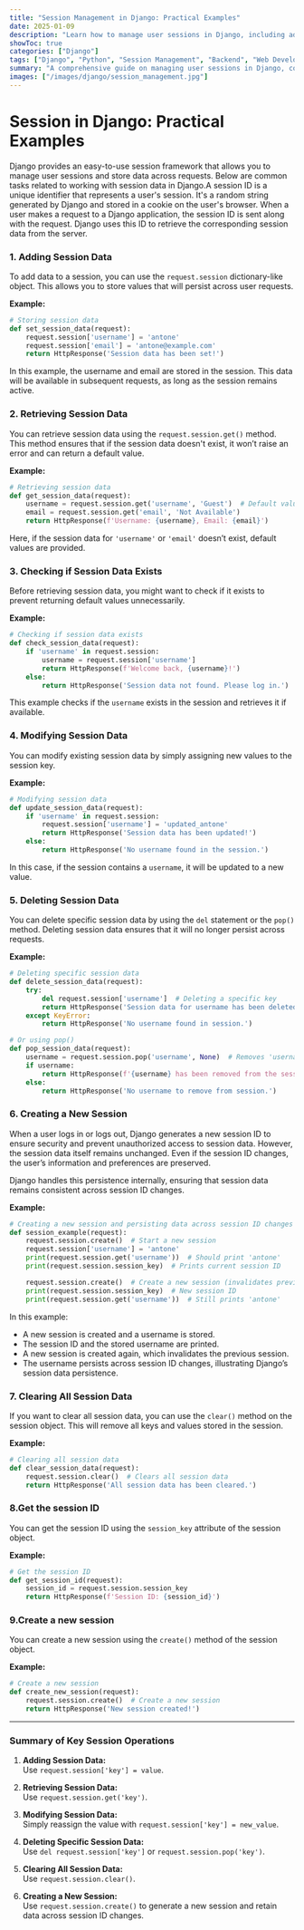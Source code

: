 ```yaml
---
title: "Session Management in Django: Practical Examples"
date: 2025-01-09
description: "Learn how to manage user sessions in Django, including adding, retrieving, modifying, and deleting session data."
showToc: true
categories: ["Django"]
tags: ["Django", "Python", "Session Management", "Backend", "Web Development"]
summary: "A comprehensive guide on managing user sessions in Django, covering key operations like adding, retrieving, modifying, and deleting session data."
images: ["/images/django/session_management.jpg"]
---
```



# **Session in Django: Practical Examples**

Django provides an easy-to-use session framework that allows you to manage user sessions and store data across requests. Below are common tasks related to working with session data in Django.A session ID is a unique identifier that represents a user's session. It's a random string generated by Django and stored in a cookie on the user's browser. When a user makes a request to a Django application, the session ID is sent along with the request. Django uses this ID to retrieve the corresponding session data from the server.


### **1. Adding Session Data**

To add data to a session, you can use the `request.session` dictionary-like object. This allows you to store values that will persist across user requests.

**Example:**

```python
# Storing session data
def set_session_data(request):
    request.session['username'] = 'antone'
    request.session['email'] = 'antone@example.com'
    return HttpResponse('Session data has been set!')
```

In this example, the username and email are stored in the session. This data will be available in subsequent requests, as long as the session remains active.

### **2. Retrieving Session Data**

You can retrieve session data using the `request.session.get()` method. This method ensures that if the session data doesn't exist, it won’t raise an error and can return a default value.

**Example:**

```python
# Retrieving session data
def get_session_data(request):
    username = request.session.get('username', 'Guest')  # Default value is 'Guest'
    email = request.session.get('email', 'Not Available')
    return HttpResponse(f'Username: {username}, Email: {email}')
```

Here, if the session data for `'username'` or `'email'` doesn’t exist, default values are provided.

### **3. Checking if Session Data Exists**

Before retrieving session data, you might want to check if it exists to prevent returning default values unnecessarily.

**Example:**

```python
# Checking if session data exists
def check_session_data(request):
    if 'username' in request.session:
        username = request.session['username']
        return HttpResponse(f'Welcome back, {username}!')
    else:
        return HttpResponse('Session data not found. Please log in.')
```

This example checks if the `username` exists in the session and retrieves it if available.

### **4. Modifying Session Data**

You can modify existing session data by simply assigning new values to the session key.

**Example:**

```python
# Modifying session data
def update_session_data(request):
    if 'username' in request.session:
        request.session['username'] = 'updated_antone'
        return HttpResponse('Session data has been updated!')
    else:
        return HttpResponse('No username found in the session.')
```

In this case, if the session contains a `username`, it will be updated to a new value.

### **5. Deleting Session Data**

You can delete specific session data by using the `del` statement or the `pop()` method. Deleting session data ensures that it will no longer persist across requests.

**Example:**

```python
# Deleting specific session data
def delete_session_data(request):
    try:
        del request.session['username']  # Deleting a specific key
        return HttpResponse('Session data for username has been deleted.')
    except KeyError:
        return HttpResponse('No username found in session.')

# Or using pop()
def pop_session_data(request):
    username = request.session.pop('username', None)  # Removes 'username' from session if exists
    if username:
        return HttpResponse(f'{username} has been removed from the session.')
    else:
        return HttpResponse('No username to remove from session.')
```

### **6. Creating a New Session**

When a user logs in or logs out, Django generates a new session ID to ensure security and prevent unauthorized access to session data. However, the session data itself remains unchanged. Even if the session ID changes, the user’s information and preferences are preserved.

Django handles this persistence internally, ensuring that session data remains consistent across session ID changes.

**Example:**

```python
# Creating a new session and persisting data across session ID changes
def session_example(request):
    request.session.create()  # Start a new session
    request.session['username'] = 'antone'
    print(request.session.get('username'))  # Should print 'antone'
    print(request.session.session_key)  # Prints current session ID

    request.session.create()  # Create a new session (invalidates previous session)
    print(request.session.session_key)  # New session ID
    print(request.session.get('username'))  # Still prints 'antone'
```

In this example:
- A new session is created and a username is stored.
- The session ID and the stored username are printed.
- A new session is created again, which invalidates the previous session.
- The username persists across session ID changes, illustrating Django’s session data persistence.

### **7. Clearing All Session Data**

If you want to clear all session data, you can use the `clear()` method on the session object. This will remove all keys and values stored in the session.

**Example:**

```python
# Clearing all session data
def clear_session_data(request):
    request.session.clear()  # Clears all session data
    return HttpResponse('All session data has been cleared.')
```

### **8.Get the session ID**

You can get the session ID using the `session_key` attribute of the session object.

**Example:**

```python
# Get the session ID
def get_session_id(request):
    session_id = request.session.session_key
    return HttpResponse(f'Session ID: {session_id}')
```
### **9.Create a new session**

You can create a new session using the `create()` method of the session object.

**Example:**

```python
# Create a new session
def create_new_session(request):
    request.session.create()  # Create a new session
    return HttpResponse('New session created!')
```



---

### **Summary of Key Session Operations**

1. **Adding Session Data:**  
   Use `request.session['key'] = value`.

2. **Retrieving Session Data:**  
   Use `request.session.get('key')`.

3. **Modifying Session Data:**  
   Simply reassign the value with `request.session['key'] = new_value`.

4. **Deleting Specific Session Data:**  
   Use `del request.session['key']` or `request.session.pop('key')`.

5. **Clearing All Session Data:**  
   Use `request.session.clear()`.

6. **Creating a New Session:**  
   Use `request.session.create()` to generate a new session and retain data across session ID changes.

